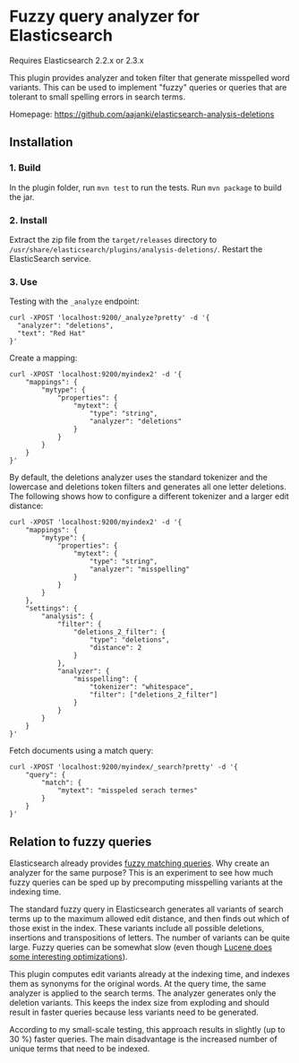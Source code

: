 Fuzzy query analyzer for Elasticsearch
======================================

Requires Elasticsearch 2.2.x or 2.3.x

This plugin provides analyzer and token filter that generate
misspelled word variants. This can be used to implement "fuzzy"
queries or queries that are tolerant to small spelling errors in
search terms.

Homepage: https://github.com/aajanki/elasticsearch-analysis-deletions

## Installation ##

### 1. Build ###
	
In the plugin folder, run `mvn test` to run the tests. Run `mvn
package` to build the jar.

### 2. Install ###
	
Extract the zip file from the `target/releases` directory to
`/usr/share/elasticsearch/plugins/analysis-deletions/`.
Restart the ElasticSearch service.
	
### 3. Use ###

Testing with the `_analyze` endpoint:

```
curl -XPOST 'localhost:9200/_analyze?pretty' -d '{
  "analyzer": "deletions",
  "text": "Red Hat"
}'
```

Create a mapping:

```
curl -XPOST 'localhost:9200/myindex2' -d '{
    "mappings": {
        "mytype": {
            "properties": {
                "mytext": {
                    "type": "string",
                    "analyzer": "deletions"
                }
            }
        }
    }
}'
```

By default, the deletions analyzer uses the standard tokenizer and the
lowercase and deletions token filters and generates all one letter
deletions. The following shows how to configure a different tokenizer
and a larger edit distance:

```
curl -XPOST 'localhost:9200/myindex2' -d '{
    "mappings": {
        "mytype": {
            "properties": {
                "mytext": {
                    "type": "string",
                    "analyzer": "misspelling"
                }
            }
        }
    },
    "settings": {
        "analysis": {
            "filter": {
                "deletions_2_filter": {
                    "type": "deletions",
                    "distance": 2
                }
            },
            "analyzer": {
                "misspelling": {
                    "tokenizer": "whitespace",
                    "filter": ["deletions_2_filter"]
                }
            }
        }
    }
}'
```

Fetch documents using a match query:

```
curl -XPOST 'localhost:9200/myindex/_search?pretty' -d '{
    "query": {
        "match": {
            "mytext": "misspeled serach termes"
        }
    }
}'
```

## Relation to fuzzy queries ##

Elasticsearch already provides [fuzzy matching
queries](https://www.elastic.co/guide/en/elasticsearch/reference/2.2/query-dsl-match-query.html#query-dsl-match-query-fuzziness).
Why create an analyzer for the same purpose? This is an experiment to
see how much fuzzy queries can be sped up by precomputing misspelling
variants at the indexing time.

The standard fuzzy query in Elasticsearch generates all variants of
search terms up to the maximum allowed edit distance, and then finds
out which of those exist in the index. These variants include all
possible deletions, insertions and transpositions of letters. The
number of variants can be quite large. Fuzzy queries can be somewhat
slow (even though [Lucene does some interesting
optimizations](http://blog.mikemccandless.com/2011/03/lucenes-fuzzyquery-is-100-times-faster.html)).

This plugin computes edit variants already at the indexing time, and
indexes them as synonyms for the original words. At the query time,
the same analyzer is applied to the search terms. The analyzer
generates only the deletion variants. This keeps the index size from
exploding and should result in faster queries because less variants
need to be generated.

According to my small-scale testing, this approach results in slightly
(up to 30 %) faster queries. The main disadvantage is the increased
number of unique terms that need to be indexed.
